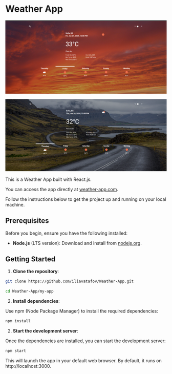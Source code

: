 # Weather App

![Weather App](https://github.com/iliavatafov/Weather-App/blob/main/src/assets/images/weather-app-image.png)

![Weather App](https://github.com/iliavatafov/Weather-App/blob/main/src/assets/images/weather-app-image-1.png)

This is a Weather App built with React.js.

You can access the app directly at [weather-app.com](https://66742377edca864c0c351add--enchanting-kringle-10837c.netlify.app/).

Follow the instructions below to get the project up and running on your local machine.

## Prerequisites

Before you begin, ensure you have the following installed:

- **Node.js** (LTS version): Download and install from [nodejs.org](https://nodejs.org/).

## Getting Started

1. **Clone the repository**:

```bash
git clone https://github.com/iliavatafov/Weather-App.git
```

```bash
cd Weather-App/my-app
```

2. **Install dependencies**:

Use npm (Node Package Manager) to install the required dependencies:

```bash
npm install
```

2. **Start the development server**:

Once the dependencies are installed, you can start the development server:

```bash
npm start
```

This will launch the app in your default web browser. By default, it runs on http://localhost:3000.
